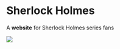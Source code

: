 <h1>Sherlock Holmes</h1>

<p> A <strong>website</strong> for Sherlock Holmes series fans </p>
<img src="https://1.bp.blogspot.com/-SyKXkFfIszI/X4bG7fIaxQI/AAAAAAAAB8M/PnndM_beu74paBmXFAOUg3WByHcdpbiRQCLcBGAsYHQ/w640-h360/Sherlock-Season-5-Release-Date-TV-And-Web-Entertainment-DKODING.jpg">
